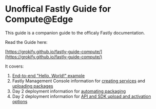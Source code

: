 # Unoffical Fastly Guide for Compute@Edge

This guide is a companion guide to the officaly Fastly documentation.

Read the Guide here:

[https://grokify.github.io/fastly-guide-compute/](https://grokify.github.io/fastly-guide-compute/)

It covers:

1. [End-to-end "Hello, World!" example](https://grokify.github.io/fastly-guide-compute/compute/quickstart_javascript/)
1. Fastly Management Console information for [creating services](https://grokify.github.io/fastly-guide-compute/basics/service/) and [uploading packages](https://grokify.github.io/fastly-guide-compute/compute/uploading_and_activation/)
1. Day 2 deployment information for [automating packaging](https://grokify.github.io/fastly-guide-compute/compute/packaging/)
2. Day 2 deployment information for [API and SDK upload and activation options](https://grokify.github.io/fastly-guide-compute/compute/uploading_and_activation/)